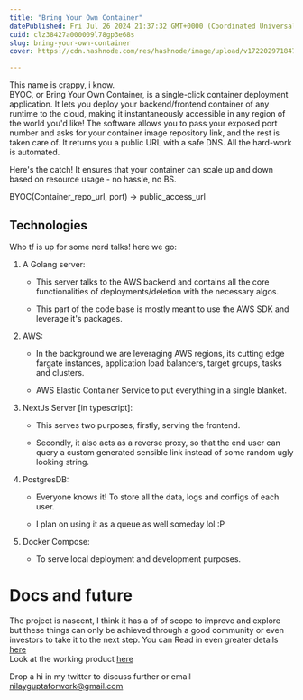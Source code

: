 ```yaml
---
title: "Bring Your Own Container"
datePublished: Fri Jul 26 2024 21:37:32 GMT+0000 (Coordinated Universal Time)
cuid: clz38427a000009l78gp3e68s
slug: bring-your-own-container
cover: https://cdn.hashnode.com/res/hashnode/image/upload/v1722029718472/ca3c04cd-e314-4883-902d-f88feb067516.png

---
```


This name is crappy, i know.  
BYOC, or Bring Your Own Container, is a single-click container deployment application. It lets you deploy your backend/frontend container of any runtime to the cloud, making it instantaneously accessible in any region of the world you'd like! The software allows you to pass your exposed port number and asks for your container image repository link, and the rest is taken care of. It returns you a public URL with a safe DNS. All the hard-work is automated.

Here's the catch! It ensures that your container can scale up and down based on resource usage - no hassle, no BS.

BYOC(Container\_repo\_url, port) → public\_access\_url

## Technologies

Who tf is up for some nerd talks! here we go:

1. A Golang server:
    
    * This server talks to the AWS backend and contains all the core functionalities of deployments/deletion with the necessary algos.
        
    * This part of the code base is mostly meant to use the AWS SDK and leverage it's packages.
        
2. AWS:
    
    * In the background we are leveraging AWS regions, its cutting edge fargate instances, application load balancers, target groups, tasks and clusters.
        
    * AWS Elastic Container Service to put everything in a single blanket.
        
3. NextJs Server \[in typescript\]:
    
    * This serves two purposes, firstly, serving the frontend.
        
    * Secondly, it also acts as a reverse proxy, so that the end user can query a custom generated sensible link instead of some random ugly looking string.
        
4. PostgresDB:
    
    * Everyone knows it! To store all the data, logs and configs of each user.
        
    * I plan on using it as a queue as well someday lol :P
        
5. Docker Compose:
    
    * To serve local deployment and development purposes.
        

# Docs and future

The project is nascent, I think it has a of of scope to improve and explore but these things can only be achieved through a good community or even investors to take it to the next step. You can Read in even greater details [here](https://g4ze.github.io/byoc/)  
Look at the working product [here](https://drive.google.com/drive/u/1/folders/1IaXgpo07XB_7EwuMLs5gVkL3QIv8sjwC)

Drop a hi in my twitter to discuss further or email nilayguptaforwork@gmail.com
